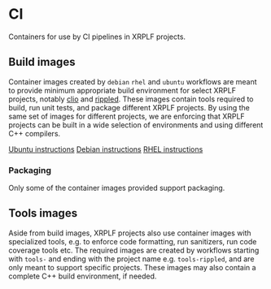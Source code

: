 # CI

Containers for use by CI pipelines in XRPLF projects.

## Build images

Container images created by `debian` `rhel` and `ubuntu` workflows are meant to provide minimum
appropriate build environment for select XRPLF projects, notably [clio](https://github.com/XRPLF/clio)
and [rippled](https://github.com/XRPLF/rippled). These images contain tools required
to build, run unit tests, and package different XRPLF projects. By using the same set of images
for different projects, we are enforcing that XRPLF projects can be built in a wide selection
of environments and using different C++ compilers.

[Ubuntu instructions](docker/ubuntu/README.md)
[Debian instructions](docker/debian/README.md)
[RHEL instructions](docker/rhel/README.md)

### Packaging

Only some of the container images provided support packaging.

## Tools images

Aside from build images, XRPLF projects also use container images with specialized tools, e.g.
to enforce code formatting, run sanitizers, run code coverage tools etc.
The required images are created by workflows starting with `tools-` and ending
with the project name e.g. `tools-rippled`, and are only meant to support specific projects.
These images may also contain a complete C++ build environment, if needed.
